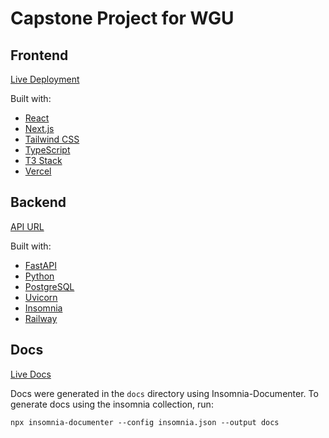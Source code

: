 # Capstone Project for WGU

## Frontend

[Live Deployment](https://wgu-capstone-xavier-loera-flores.vercel.app)

Built with:

- [React](https://reactjs.org/)
- [Next.js](https://nextjs.org/)
- [Tailwind CSS](https://tailwindcss.com/)
- [TypeScript](https://www.typescriptlang.org/)
- [T3 Stack](https://create.t3.gg/)
- [Vercel](https://vercel.com/)

## Backend

[API URL](https://wgu-capstone-production.up.railway.app/)


Built with:

- [FastAPI](https://fastapi.tiangolo.com/)
- [Python](https://www.python.org/)
- [PostgreSQL](https://www.postgresql.org/)
- [Uvicorn](https://www.uvicorn.org/)
- [Insomnia](https://insomnia.rest/)
- [Railway](https://railway.app/)


## Docs

[Live Docs](https://wgu-capstone-docs.vercel.app/)

Docs were generated in the `docs` directory using Insomnia-Documenter.
To generate docs using the insomnia collection, run:

```
npx insomnia-documenter --config insomnia.json --output docs
```
